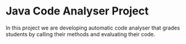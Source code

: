<h1>Java Code Analyser Project</h1>
<p>In this project we are developing automatic code analyser that grades 
students by calling their methods and evaluating their code.</p>